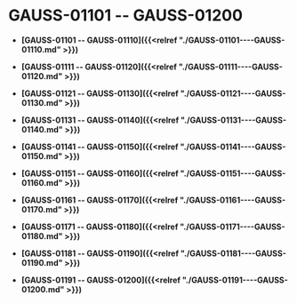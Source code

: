 # GAUSS-01101 -- GAUSS-01200<a name="ZH-CN_TOPIC_0302073195"></a>

-   **[GAUSS-01101 -- GAUSS-01110]({{<relref "./GAUSS-01101----GAUSS-01110.md" >}})**

-   **[GAUSS-01111 -- GAUSS-01120]({{<relref "./GAUSS-01111----GAUSS-01120.md" >}})**

-   **[GAUSS-01121 -- GAUSS-01130]({{<relref "./GAUSS-01121----GAUSS-01130.md" >}})**

-   **[GAUSS-01131 -- GAUSS-01140]({{<relref "./GAUSS-01131----GAUSS-01140.md" >}})**

-   **[GAUSS-01141 -- GAUSS-01150]({{<relref "./GAUSS-01141----GAUSS-01150.md" >}})**

-   **[GAUSS-01151 -- GAUSS-01160]({{<relref "./GAUSS-01151----GAUSS-01160.md" >}})**

-   **[GAUSS-01161 -- GAUSS-01170]({{<relref "./GAUSS-01161----GAUSS-01170.md" >}})**

-   **[GAUSS-01171 -- GAUSS-01180]({{<relref "./GAUSS-01171----GAUSS-01180.md" >}})**

-   **[GAUSS-01181 -- GAUSS-01190]({{<relref "./GAUSS-01181----GAUSS-01190.md" >}})**

-   **[GAUSS-01191 -- GAUSS-01200]({{<relref "./GAUSS-01191----GAUSS-01200.md" >}})**
